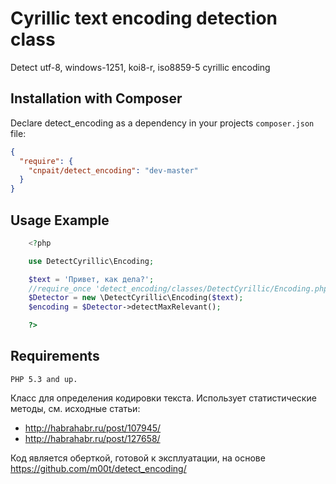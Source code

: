 Cyrillic text encoding detection class
==============


Detect utf-8, windows-1251, koi8-r, iso8859-5 cyrillic encoding


Installation with Composer
-------------

Declare detect_encoding as a dependency in your projects `composer.json` file:

``` json
{
  "require": {
    "cnpait/detect_encoding": "dev-master"
  }
}
```

Usage Example
-------------

```php
    <?php

    use DetectCyrillic\Encoding;

    $text = 'Привет, как дела?';
    //require_once 'detect_encoding/classes/DetectCyrillic/Encoding.php';
    $Detector = new \DetectCyrillic\Encoding($text);
    $encoding = $Detector->detectMaxRelevant();

    ?>
```

Requirements
--------------
    PHP 5.3 and up.

Класс для определения кодировки текста. Использует статистические методы, см. исходные статьи:

- http://habrahabr.ru/post/107945/
- http://habrahabr.ru/post/127658/


Код является оберткой, готовой к эксплуатации, на основе https://github.com/m00t/detect_encoding/
